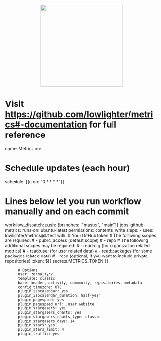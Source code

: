 <div align="center">
  <img height="270" src="https://media.tenor.com/Vk99BwgU9BIAAAAC/tokyo-ghoul.gif"  />
</div>

###
# Visit https://github.com/lowlighter/metrics#-documentation for full reference
name: Metrics
on:
  # Schedule updates (each hour)
  schedule: [{cron: "0 * * * *"}]
  # Lines below let you run workflow manually and on each commit
  workflow_dispatch:
  push: {branches: ["master", "main"]}
jobs:
  github-metrics:
    runs-on: ubuntu-latest
    permissions:
      contents: write
    steps:
      - uses: lowlighter/metrics@latest
        with:
          # Your GitHub token
          # The following scopes are required:
          #  - public_access (default scope)
          #  - repo
          # The following additional scopes may be required:
          #  - read:org      (for organization related metrics)
          #  - read:user     (for user related data)
          #  - read:packages (for some packages related data)
          #  - repo          (optional, if you want to include private repositories)
          token: ${{ secrets.METRICS_TOKEN }}

          # Options
          user: zerbaliy3v
          template: classic
          base: header, activity, community, repositories, metadata
          config_timezone: UTC
          plugin_isocalendar: yes
          plugin_isocalendar_duration: half-year
          plugin_pagespeed: yes
          plugin_pagespeed_url: .user.website
          plugin_stargazers: yes
          plugin_stargazers_charts: yes
          plugin_stargazers_charts_type: classic
          plugin_stargazers_days: 14
          plugin_stars: yes
          plugin_stars_limit: 4
          plugin_traffic: yes
